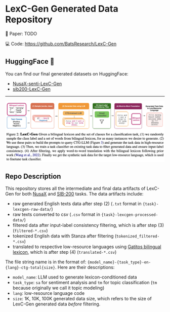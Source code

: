 # LexC-Gen Generated Data Repository

📄 Paper: TODO

💻 Code: https://github.com/BatsResearch/LexC-Gen 

## HuggingFace 🤗 

You can find our final generated datasets on HuggingFace:
- [NusaX-senti-LexC-Gen](https://huggingface.co/datasets/BatsResearch/NusaX-senti-LexC-Gen)
- [sib200-LexC-Gen](https://huggingface.co/datasets/BatsResearch/sib200-LexC-Gen)

---
![LexC-Gen overview](lexcgen-figure.png)

## Repo Description

This repository stores all the intermediate and final data artifacts of LexC-Gen for both [NusaX](https://aclanthology.org/2023.eacl-main.57/) and [SIB-200](https://arxiv.org/abs/2309.07445) tasks. The data artifacts include:
- raw generated English texts data after step (2) (`.txt` format in `{task}-lexcgen-raw-data/`)
- raw texts converted to csv (`.csv` format in `{task}-lexcgen-processed-data/`)
- filtered data after input-label consistency filtering, which is after step (3) (`filtered-*.csv`)
- tokenized English data with Stanza after filtering (`tokenized_filtered-*.csv`)
- translated to respective low-resource languages using [Gatitos bilingual lexicon](https://aclanthology.org/2023.emnlp-main.26/), which is after step (4) (`translated-*.csv`)

The file string name is in the format of: `{model_name}-{task_type}-en-{lang}-ctg-total{size}`. Here are their descriptions:
- `model_name`: LLM used to generate lexicon-conditioned data
- `task_type`: `sa` for sentiment analysis and `tm` for topic classification (`tm` because originally we call it topic modeling)
- `lang`: low-resource language code
- `size`: 1K, 10K, 100K generated data size, which refers to the size of LexC-Gen generated data *before* filtering.
